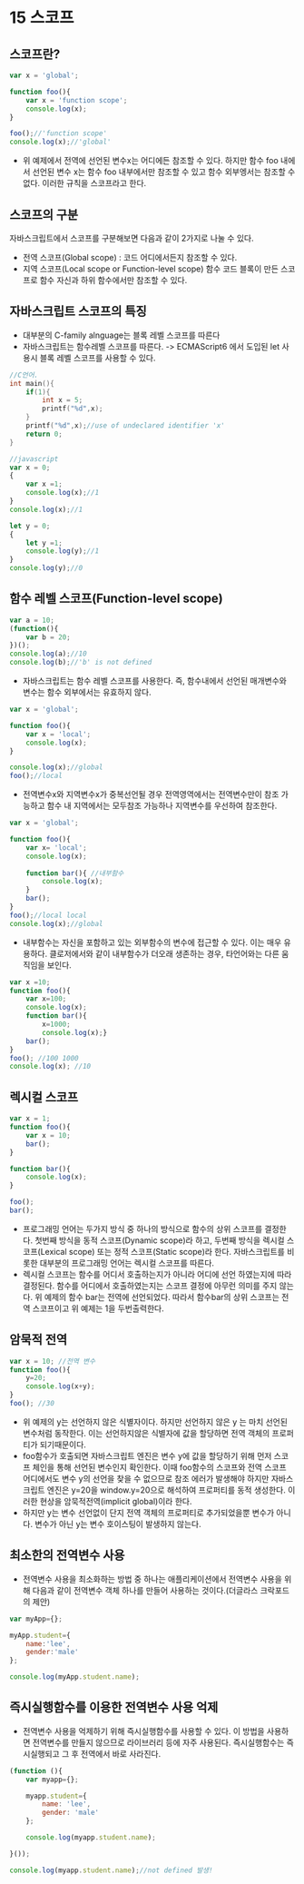# 15 스코프
## 스코프란?
```javascript
var x = 'global';

function foo(){
    var x = 'function scope';
    console.log(x);
}

foo();//'function scope'
console.log(x);//'global'
```
- 위 예제에서 전역에 선언된 변수x는 어디에든 참조할 수 있다. 하지만 함수 foo 내에서 선언된 변수 x는 함수 foo 내부에서만 참조할 수 있고 함수 외부엥서는 참조할 수 없다. 이러한 규칙을 스코프라고 한다.

## 스코프의 구분
자바스크립트에서 스코프를 구분해보면 다음과 같이 2가지로 나눌 수 있다.
- 전역 스코프(Global scope) : 코드 어디에서든지 참조할 수 있다.
- 지역 스코프(Local scope or Function-level scope) 함수 코드 블록이 만든 스코프로 함수 자신과 하위 함수에서만 참조할 수 있다.

## 자바스크립트 스코프의 특징
- 대부분의 C-family alnguage는 블록 레벨 스코프를 따른다
- 자바스크립트는 함수레벨 스코프를 따른다. -> ECMAScript6 에서 도입된 let 사용시 블록 레벨 스코프를 사용할 수 있다.
```C
//C언어.
int main(){
    if(1){
        int x = 5;
        printf("%d",x);
    }
    printf("%d",x);//use of undeclared identifier 'x'
    return 0;
}
```
```javascript
//javascript
var x = 0;
{
    var x =1;
    console.log(x);//1
}
console.log(x);//1

let y = 0;
{
    let y =1;
    console.log(y);//1
}
console.log(y);//0
```
## 함수 레벨 스코프(Function-level scope)
```javascript
var a = 10;
(function(){
    var b = 20;
})();
console.log(a);//10
console.log(b);//'b' is not defined
```
- 자바스크립트는 함수 레벨 스코프를 사용한다. 즉, 함수내에서 선언된 매개변수와 변수는 함수 외부에서는 유효하지 않다.
```javascript
var x = 'global';

function foo(){
    var x = 'local';
    console.log(x);
}

console.log(x);//global
foo();//local
```
- 전역변수x와 지역변수x가 중복선언될 경우 전역영역에서는 전역변수만이 참조 가능하고 함수 내 지역에서는 모두참조 가능하나 지역변수를 우선하여 참조한다.

```javascript
var x = 'global';

function foo(){
    var x= 'local';
    console.log(x);
    
    function bar(){ //내부함수
        console.log(x);
    }
    bar();
}
foo();//local local
console.log(x);//global
```
- 내부함수는 자신을 포함하고 있는 외부함수의 변수에 접근할 수 있다. 이는 매우 유용하다. 클로저에서와 같이 내부함수가 더오래 생존하는 경우, 타언어와는 다른 움직임을 보인다.
```javascript
var x =10;
function foo(){
    var x=100;
    console.log(x);
    function bar(){
        x=1000;
        console.log(x);}
    bar();
}
foo(); //100 1000
console.log(x); //10
```
## 렉시컬 스코프
```javascript
var x = 1;
function foo(){
    var x = 10;
    bar();
}

function bar(){
    console.log(x);
}

foo();
bar();
```
- 프로그래밍 언어는 두가지 방식 중 하나의 방식으로 함수의 상위 스코프를 결정한다. 첫번째 방식을 동적 스코프(Dynamic scope)라 하고, 두번째 방식을 렉시컬 스코프(Lexical scope) 또는 정적 스코프(Static scope)라 한다. 자바스크립트를 비롯한 대부분의 프로그래밍 언어는 렉시컬 스코프를 따른다.
- 렉시컬 스코프는 함수를 어디서 호출하는지가 아니라 어디에 선언 하였는지에 따라 결정된다. 함수를 어디에서 호출하였는지는 스코프 결정에 아무런 의미를 주지 않는다. 위 예제의 함수 bar는 전역에 선언되었다. 따라서 함수bar의 상위 스코프는 전역 스코프이고 위 예제는 1을 두번출력한다.

## 암묵적 전역
```javascript
var x = 10; //전역 변수
function foo(){
    y=20;
    console.log(x+y);
}
foo(); //30
```
- 위 예제의 y는 선언하지 않은 식별자이다. 하지만 선언하지 않은 y 는 마치 선언된 변수처럼 동작한다. 이는 선언하지않은 식별자에 값을 할당하면 전역 객체의 프로퍼티가 되기때문이다.
- foo함수가 호출되면 자바스크립트 엔진은 변수 y에 값을 할당하기 위해 먼저 스코프 체인을 통해 선언된 변수인지 확인한다. 이때 foo함수의 스코프와 전역 스코프 어디에서도 변수 y의 선언을 찾을 수 없으므로 참조 에러가 발생해야 하지만 자바스크립트 엔진은 y=20을 window.y=20으로 해석하여 프로퍼티를 동적 생성한다. 이러한 현상을 암묵적전역(implicit global)이라 한다.
- 하지만 y는 변수 선언없이 단지 전역 객체의 프로퍼티로 추가되었을뿐 변수가 아니다. 변수가 아닌 y는 변수 호이스팅이 발생하지 않는다.

## 최소한의 전역변수 사용
- 전역변수 사용을 최소화하는 방법 중 하나는 애플리케이션에서 전역변수 사용을 위해 다음과 같이 전역변수 객체 하나를 만들어 사용하는 것이다.(더글라스 크락포드의 제안)
```javascript
var myApp={};

myApp.student={
    name:'lee',
    gender:'male'
};

console.log(myApp.student.name);
```
## 즉시실행함수를 이용한 전역변수 사용 억제
- 전역변수 사용을 억제하기 위해 즉시실행함수를 사용할 수 있다.
이 방법을 사용하면 전역변수를 만들지 않으므로 라이브러리 등에 자주 사용된다. 즉시실행함수는 즉시실행되고 그 후 전역에서 바로 사라진다.
```javascript
(function (){
    var myapp={};

    myapp.student={
        name: 'lee',
        gender: 'male'
    };

    console.log(myapp.student.name);

}());

console.log(myapp.student.name);//not defined 발생!
```